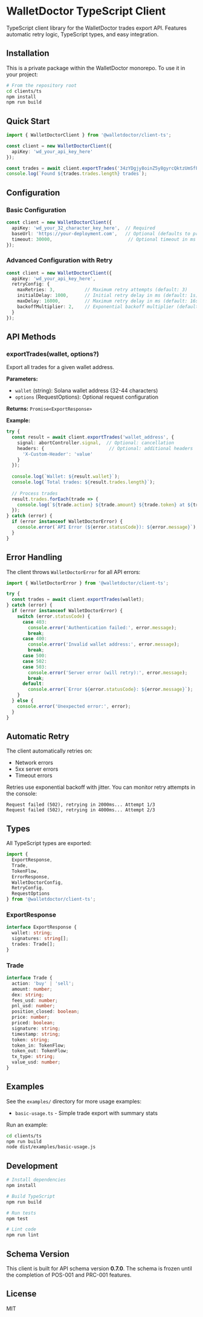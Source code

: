 # WalletDoctor TypeScript Client

TypeScript client library for the WalletDoctor trades export API. Features automatic retry logic, TypeScript types, and easy integration.

## Installation

This is a private package within the WalletDoctor monorepo. To use it in your project:

```bash
# From the repository root
cd clients/ts
npm install
npm run build
```

## Quick Start

```typescript
import { WalletDoctorClient } from '@walletdoctor/client-ts';

const client = new WalletDoctorClient({
  apiKey: 'wd_your_api_key_here'
});

const trades = await client.exportTrades('34zYDgjy8oinZ5y8gyrcQktzUmSfFLJztTSq5xLUVCya');
console.log(`Found ${trades.trades.length} trades`);
```

## Configuration

### Basic Configuration

```typescript
const client = new WalletDoctorClient({
  apiKey: 'wd_your_32_character_key_here',  // Required
  baseUrl: 'https://your-deployment.com',   // Optional (defaults to production)
  timeout: 30000,                            // Optional timeout in ms (default: 30s)
});
```

### Advanced Configuration with Retry

```typescript
const client = new WalletDoctorClient({
  apiKey: 'wd_your_api_key_here',
  retryConfig: {
    maxRetries: 3,           // Maximum retry attempts (default: 3)
    initialDelay: 1000,      // Initial retry delay in ms (default: 1s)
    maxDelay: 16000,         // Maximum retry delay in ms (default: 16s)
    backoffMultiplier: 2,    // Exponential backoff multiplier (default: 2)
  }
});
```

## API Methods

### exportTrades(wallet, options?)

Export all trades for a given wallet address.

**Parameters:**
- `wallet` (string): Solana wallet address (32-44 characters)
- `options` (RequestOptions): Optional request configuration

**Returns:** `Promise<ExportResponse>`

**Example:**
```typescript
try {
  const result = await client.exportTrades('wallet_address', {
    signal: abortController.signal,  // Optional: cancellation
    headers: {                        // Optional: additional headers
      'X-Custom-Header': 'value'
    }
  });
  
  console.log(`Wallet: ${result.wallet}`);
  console.log(`Total trades: ${result.trades.length}`);
  
  // Process trades
  result.trades.forEach(trade => {
    console.log(`${trade.action} ${trade.amount} ${trade.token} at ${trade.price}`);
  });
} catch (error) {
  if (error instanceof WalletDoctorError) {
    console.error(`API Error (${error.statusCode}): ${error.message}`);
  }
}
```

## Error Handling

The client throws `WalletDoctorError` for all API errors:

```typescript
import { WalletDoctorError } from '@walletdoctor/client-ts';

try {
  const trades = await client.exportTrades(wallet);
} catch (error) {
  if (error instanceof WalletDoctorError) {
    switch (error.statusCode) {
      case 403:
        console.error('Authentication failed:', error.message);
        break;
      case 400:
        console.error('Invalid wallet address:', error.message);
        break;
      case 500:
      case 502:
      case 503:
        console.error('Server error (will retry):', error.message);
        break;
      default:
        console.error(`Error ${error.statusCode}: ${error.message}`);
    }
  } else {
    console.error('Unexpected error:', error);
  }
}
```

## Automatic Retry

The client automatically retries on:
- Network errors
- 5xx server errors
- Timeout errors

Retries use exponential backoff with jitter. You can monitor retry attempts in the console:
```
Request failed (502), retrying in 2000ms... Attempt 1/3
Request failed (502), retrying in 4000ms... Attempt 2/3
```

## Types

All TypeScript types are exported:

```typescript
import {
  ExportResponse,
  Trade,
  TokenFlow,
  ErrorResponse,
  WalletDoctorConfig,
  RetryConfig,
  RequestOptions
} from '@walletdoctor/client-ts';
```

### ExportResponse
```typescript
interface ExportResponse {
  wallet: string;
  signatures: string[];
  trades: Trade[];
}
```

### Trade
```typescript
interface Trade {
  action: 'buy' | 'sell';
  amount: number;
  dex: string;
  fees_usd: number;
  pnl_usd: number;
  position_closed: boolean;
  price: number;
  priced: boolean;
  signature: string;
  timestamp: string;
  token: string;
  token_in: TokenFlow;
  token_out: TokenFlow;
  tx_type: string;
  value_usd: number;
}
```

## Examples

See the `examples/` directory for more usage examples:
- `basic-usage.ts` - Simple trade export with summary stats

Run an example:
```bash
cd clients/ts
npm run build
node dist/examples/basic-usage.js
```

## Development

```bash
# Install dependencies
npm install

# Build TypeScript
npm run build

# Run tests
npm test

# Lint code
npm run lint
```

## Schema Version

This client is built for API schema version **0.7.0**. The schema is frozen until the completion of POS-001 and PRC-001 features.

## License

MIT 